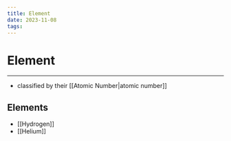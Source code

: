 ```yaml
---
title: Element
date: 2023-11-08
tags:
---
```


# Element

---

- classified by their [[Atomic Number|atomic number]]

## Elements

- [[Hydrogen]]
- [[Helium]]